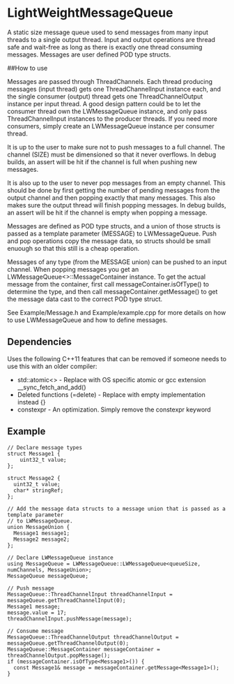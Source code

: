 # LightWeightMessageQueue

A static size message queue used to send messages from many input threads to a single output thread. Input and output operations are thread safe and wait-free as long as there is exactly one thread consuming messages. Messages are user defined POD type structs.

##How to use 

Messages are passed through ThreadChannels. Each thread producing messages (input thread) gets one ThreadChannelInput instance each, and the single consumer (output) thread gets one ThreadChannelOutput instance per input thread. A good design pattern could be to let the consumer thread own the LWMessageQueue instance, and only pass ThreadChannelInput instances to the producer threads. If you need more consumers, simply create an LWMessageQueue instance per consumer thread.

It is up to the user to make sure not to push messages to a full channel. The channel (SIZE) must be dimensioned so that it never overflows. In debug builds, an assert will be hit if the channel is full when pushing new messages.

It is also up to the user to never pop messages from an empty channel. This should be done by first getting the number of pending messages from the output channel and then popping exactly that many messages. This also makes sure the output thread will finish popping messages. In debug builds, an assert will be hit if the channel is empty when popping a message.

Messages are defined as POD type structs, and a union of those structs is passed as a template parameter (MESSAGE) to LWMessageQueue. Push and pop operations copy the message data, so structs should be small enuough so that this still is a cheap operation.

Messages of any type (from the MESSAGE union) can be pushed to an input channel. When popping messages you get an LWMessageQueue<>::MessageContainer instance. To get the actual message from the container, first call messageContainer.isOfType<TYPE>() to determine the type, and then call messageContainer.getMessage<TYPE>() to get the message data cast to the correct POD type struct.

See Example/Message.h and Example/example.cpp for more details on how to use LWMessageQueue and how to define messages.

## Dependencies
Uses the following C++11 features that can be removed if someone needs to use this with an older compiler:
* std::atomic<> - Replace with OS specific atomic or gcc extension __sync_fetch_and_add()
* Deleted functions (=delete) - Replace with empty implementation instead {}
* constexpr - An optimization. Simply remove the constexpr keyword

## Example

```
// Declare message types
struct Message1 {
	uint32_t value;
};

struct Message2 {
  uint32_t value;
  char* stringRef;
};

// Add the message data structs to a message union that is passed as a template parameter
// to LWMessageQueue.
union MessageUnion {
  Message1 message1;
  Message2 message2;
};

// Declare LWMessageQueue instance
using MessageQueue = LWMessageQueue::LWMessageQueue<queueSize, numChannels, MessageUnion>;
MessageQueue messageQueue;

// Push message
MessageQueue::ThreadChannelInput threadChannelInput = messageQueue.getThreadChannelInput(0);
Message1 message;
message.value = 17;
threadChannelInput.pushMessage(message);

// Consume message
MessageQueue::ThreadChannelOutput threadChannelOutput = messageQueue.getThreadChannelOutput(0);
MessageQueue::MessageContainer messageContainer = threadChannelOutput.popMessage();
if (messageContainer.isOfType<Message1>()) {
  const Message1& message = messageContainer.getMessage<Message1>();
}
```

